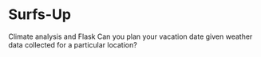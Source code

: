 # Surfs-Up
Climate analysis and Flask
Can you plan your vacation date given weather data collected for a particular location?
